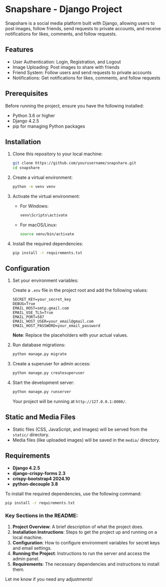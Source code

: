 # Snapshare - Django Project

Snapshare is a social media platform built with Django, allowing users to post images, follow friends, send requests to private accounts, and receive notifications for likes, comments, and follow requests.

## Features

- User Authentication: Login, Registration, and Logout
- Image Uploading: Post images to share with friends
- Friend System: Follow users and send requests to private accounts
- Notifications: Get notifications for likes, comments, and follow requests

## Prerequisites

Before running the project, ensure you have the following installed:

- Python 3.6 or higher
- Django 4.2.5
- pip for managing Python packages

## Installation

1. Clone this repository to your local machine:

   ```bash
   git clone https://github.com/yourusername/snapshare.git
   cd snapshare
   ```

2. Create a virtual environment:

   ```bash
   python -m venv venv
   ```

3. Activate the virtual environment:

   - For Windows:

     ```bash
     venv\Scripts\activate
     ```

   - For macOS/Linux:

     ```bash
     source venv/bin/activate
     ```

4. Install the required dependencies:

   ```bash
   pip install -r requirements.txt
   ```

## Configuration

1. Set your environment variables:

   Create a `.env` file in the project root and add the following values:

   ```env
   SECRET_KEY=your_secret_key
   DEBUG=True
   EMAIL_HOST=smtp.gmail.com
   EMAIL_USE_TLS=True
   EMAIL_PORT=587
   EMAIL_HOST_USER=your_email@gmail.com
   EMAIL_HOST_PASSWORD=your_email_password
   ```

   **Note**: Replace the placeholders with your actual values.

2. Run database migrations:

   ```bash
   python manage.py migrate
   ```

3. Create a superuser for admin access:

   ```bash
   python manage.py createsuperuser
   ```

4. Start the development server:

   ```bash
   python manage.py runserver
   ```

   Your project will be running at `http://127.0.0.1:8000/`.

## Static and Media Files

- Static files (CSS, JavaScript, and Images) will be served from the `static/` directory.
- Media files (like uploaded images) will be saved in the `media/` directory.

## Requirements

- **Django 4.2.5**
- **django-crispy-forms 2.3**
- **crispy-bootstrap4 2024.10**
- **python-decouple 3.8**

To install the required dependencies, use the following command:

```bash
pip install -r requirements.txt
```

### Key Sections in the README:

1. **Project Overview**: A brief description of what the project does.
2. **Installation Instructions**: Steps to get the project up and running on a local machine.
3. **Configuration**: How to configure environment variables for secret keys and email settings.
4. **Running the Project**: Instructions to run the server and access the admin panel.
5. **Requirements**: The necessary dependencies and instructions to install them.

Let me know if you need any adjustments!
